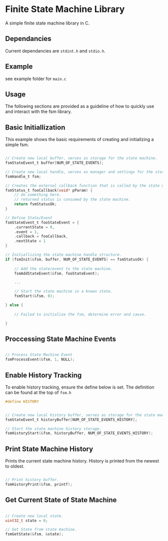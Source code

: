 # Finite State Machine Library

A simple finite state machine library in C.

## Dependancies

Current dependancies are `stdint.h` and `stdio.h`.

## Example

see example folder for `main.c`

## Usage

The following sections are provided as a guideline of how to quickly use and interact with the fsm library.

## Basic Initiallization

This example shows the basic requirements of creating and initiallzing a simple fsm.

```c code

// Create new local buffer, serves as storage for the state machine.
fsmStateEvent_t buffer[NUM_OF_STATE_EVENTS];

// Create new local handle, serves as manager and settings for the state machine.
fsmHandle_t fsm;

// Creates the external callback function that is called by the state machine when an event is proccessed.
fsmStatus_t fooCallback(void* pParam) {
    // do something here.
    // returned status is consumed by the state machine.
    return fsmStatusOk;
}

// Define State/Event
fsmStateEvent_t fooStateEvent = {
    .currentState = 0,
    .event = 1,
    .callback = fooCallback,
    .nextState = 1
}

// Initiallizing the state machine handle structure.
if (fsmInit(&fsm, buffer, NUM_OF_STATE_EVENTS) == fsmStatusOk) {
    
    // Add the state/event to the state machine.
    fsmAddStateEvent(&fsm, fooStateEvent);

    ...

    // Start the state machine in a known state.
    fsmStart(&fsm, 0);

} else {
    
    // Failed to initialize the fsm, determine error and cause.

}

```

## Proccessing State Machine Events

```c code

// Process State Machine Event
fsmProcessEvent(&fsm, 1, NULL);

```

## Enable History Tracking

To enable history tracking, ensure the define below is set. The definition can be found at the top of `fsm.h`
```c code
#define HISTORY
```


```c code

// Create new local history buffer, serves as storage for the state machine history.
fsmStateEvent_t historyBuffer[NUM_OF_STATE_EVENTS_HISTORY];

// Start the state machine history storage.
fsmHistoryStart(&fsm, historyBuffer, NUM_OF_STATE_EVENTS_HISTORY);

```

## Print State Machine History

Prints the current state machine history. History is printed from the newest to oldest.

```c code

// Print history buffer.
fsmHistoryPrint(&fsm, printf);

```

## Get Current State of State Machine

```c code

// Create new local state.
uint32_t state = 0;

// Get State from state machine.
fsmGetState(&fsm, &state);

```